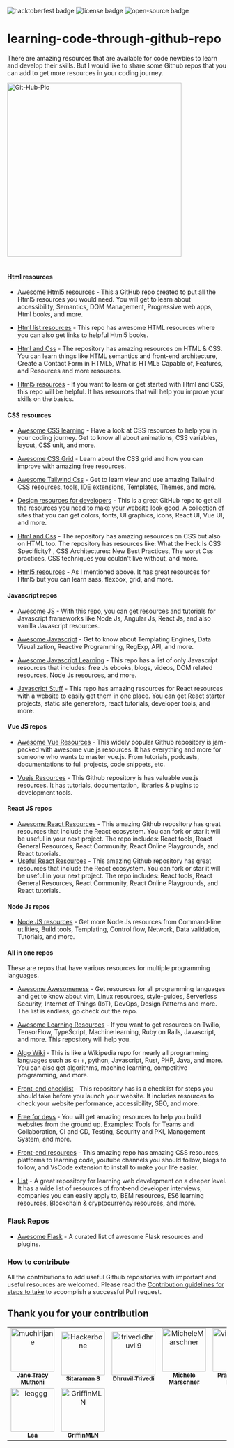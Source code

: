 ![hacktoberfest badge](https://img.shields.io/badge/%F0%9F%94%A5-hacktoberfest-blue) ![license badge](https://img.shields.io/badge/%E2%9C%94%20license-MIT-green) ![open-source badge](https://img.shields.io/badge/%F0%9F%90%B1%E2%80%8D%F0%9F%92%BB-Open--Source-orange)

# learning-code-through-github-repo

There are amazing resources that are available for code newbies to learn and develop their skills. But I would like to share some Github repos that you can add to get more resources in your coding journey.

<img src="https://i.ibb.co/kS3pSW9/Git-Hub-Pic.png" alt="Git-Hub-Pic" border="0" height = "400px">
<br>
<br>

#### Html resources

- [Awesome Html5 resources](https://github.com/diegocard/awesome-html5) - This a GitHub repo created to put all the Html5 resources you would need. You will get to learn about accessibility, Semantics, DOM Management, Progressive web apps, Html books, and more.

- [Html list resources](https://github.com/gloparco/Master-List-of-HTML5-JS-CSS-Resources/blob/master/html.md) - This repo has awesome HTML resources where you can also get links to helpful Html5 books.

- [Html and Css](https://github.com/zuzuleinen/html-and-css) - The repository has amazing resources on HTML & CSS. You can learn things like HTML semantics and front-end architecture, Create a Contact Form in HTML5, What is HTML5 Capable of, Features, and Resources and more resources.

- [Html5 resources](https://github.com/SirPepe/HTML5Resources) - If you want to learn or get started with Html and CSS, this repo will be helpful. It has resources that will help you improve your skills on the basics.

#### CSS resources

- [Awesome CSS learning](https://github.com/micromata/awesome-css-learning) - Have a look at CSS resources to help you in your coding journey. Get to know all about animations, CSS variables, layout, CSS unit, and more.

- [Awesome CSS Grid](https://github.com/valentinogagliardi/awesome-css-grid) - Learn about the CSS grid and how you can improve with amazing free resources.

- [Awesome Tailwind Css](https://github.com/aniftyco/awesome-tailwindcss) - Get to learn view and use amazing Tailwind CSS resources, tools, IDE extensions, Templates, Themes, and more.

- [Design resources for developers](https://github.com/bradtraversy/design-resources-for-developers) - This is a great GitHub repo to get all the resources you need to make your website look good. A collection of sites that you can get colors, fonts, UI graphics, icons, React UI, Vue UI, and more.

- [Html and Css](https://github.com/zuzuleinen/html-and-css) - The repository has amazing resources on CSS but also on HTML too. The repository has resources like:  What the Heck Is CSS Specificity? , CSS Architectures: New Best Practices, The worst Css practices, CSS techniques you couldn't live without, and more.

- [Html5 resources](https://github.com/SirPepe/HTML5Resources) - As I mentioned above. It has great resources for Html5 but you can learn sass, flexbox, grid, and more.

#### Javascript repos

- [Awesome JS](https://github.com/serhiisol/awesome-js) - With this repo, you can get resources and tutorials for Javascript frameworks like Node Js, Angular Js, React Js, and also vanilla Javascript resources.

- [Awesome Javascript](https://github.com/sorrycc/awesome-javascript) - Get to know about Templating Engines, Data Visualization, Reactive Programming, RegExp, API, and more.

- [Awesome Javascript Learning](https://github.com/micromata/awesome-javascript-learning) - This repo has a list of only Javascript resources that includes: free Js ebooks, blogs, videos, DOM related resources, Node Js resources, and more.

- [Javascript Stuff](https://github.com/ahfarmer/javascriptstuff-db) - This repo has amazing resources for React resources with a website to easily get them in one place. You can get React starter projects, static site generators, react tutorials, developer tools, and more.

#### Vue JS repos

- [Awesome Vue Resources](https://github.com/vuejs/awesome-vue) - This widely popular Github repository is jam-packed with awesome vue.js resources. It has everything and more for someone who wants to master vue.js. From tutorials, podcasts, documentations to full projects, code snippets, etc.

- [Vuejs Resources](https://github.com/gliterd/vuejs-resources) - This Github repository is has valuable vue.js resources. It has tutorials, documentation, libraries & plugins to development tools.

#### React JS repos

- [Awesome React Resources](https://github.com/brillout/awesome-react-components) - This amazing Github repository has great resources that include the React ecosystem. You can fork or star it will be useful in your next project. The repo includes: React tools, React General Resources, React Community, React Online Playgrounds, and React tutorials.
- [Useful React Resources]() - This amazing Github repository has great resources that include the React ecosystem. You can fork or star it will be useful in your next project. The repo includes: React tools, React General Resources, React Community, React Online Playgrounds, and React tutorials.

#### Node Js repos

- [Node JS resources](https://github.com/sindresorhus/awesome-nodejs) - Get more Node Js resources from Command-line utilities, Build tools, Templating, Control flow, Network, Data validation, Tutorials, and more.

#### All in one repos

These are repos that have various resources for multiple programming languages.

- [Awesome Awesomeness](https://github.com/bayandin/awesome-awesomeness) - Get resources for all programming languages and get to know about vim, Linux resources, style-guides, Serverless Security, Internet of Things (IoT), DevOps, Design Patterns and more. The list is endless, go check out the repo.

- [Awesome Learning Resources](https://github.com/lauragift21/awesome-learning-resources) - If you want to get resources on Twilio, TensorFlow, TypeScript, Machine learning, Ruby on Rails, Javascript, and more. This repository will help you.

- [Algo Wiki](https://github.com/vicky002/AlgoWiki) - This is like a Wikipedia repo for nearly all programming languages such as c++, python, Javascript, Rust, PHP, Java, and more. You can also get algorithms, machine learning, competitive programming, and more.

- [Front-end checklist](https://github.com/thedaviddias/Front-End-Checklist) - This repository has is a checklist for steps you should take before you launch your website. It includes resources to check your website performance, accessibility, SEO, and more.

- [Free for devs](https://github.com/ripienaar/free-for-dev) - You will get amazing resources to help you build websites from the ground up. Examples: Tools for Teams and Collaboration, CI and CD, Testing, Security and PKI, Management System, and more.

- [Front-end resources](https://github.com/RitikPatni/Front-End-Web-Development-Resources#table-of-contents) - This amazing repo has amazing CSS resources, platforms to learning code, youtube channels you should follow, blogs to follow, and VsCode extension to install to make your life easier.

- [List](https://github.com/jnv/lists) - A great repository for learning web development on a deeper level. It has a wide list of resources of front-end developer interviews, companies you can easily apply to, BEM resources, ES6 learning resources, Blockchain & cryptocurrency resources, and more.

### Flask Repos

- [Awesome Flask](https://github.com/humiaozuzu/awesome-flask) -  A curated list of awesome Flask resources and plugins.

### How to contribute

All the contributions to add useful Github repositories with important and useful resources are welcomed. Please read the [Contribution guidelines for steps to take](https://github.com/muchirijane/learning-code-through-github-repos/blob/main/CONTRIBUTING.md) to accomplish a successful Pull request.

## Thank you for your contribution

<!-- readme: contributors -start --> 
<table>
<tr>
    <td align="center">
        <a href="https://github.com/muchirijane">
            <img src="https://avatars3.githubusercontent.com/u/54930887?v=4" width="100;" alt="muchirijane"/>
            <br />
            <sub><b>Jane Tracy Muthoni</b></sub>
        </a>
    </td>
    <td align="center">
        <a href="https://github.com/Hackerbone">
            <img src="https://avatars3.githubusercontent.com/u/20267705?v=4" width="100;" alt="Hackerbone"/>
            <br />
            <sub><b>Sitaraman S</b></sub>
        </a>
    </td>
    <td align="center">
        <a href="https://github.com/trivedidhruvil9">
            <img src="https://avatars0.githubusercontent.com/u/56179904?v=4" width="100;" alt="trivedidhruvil9"/>
            <br />
            <sub><b>Dhruvil Trivedi</b></sub>
        </a>
    </td>
    <td align="center">
        <a href="https://github.com/MicheleMarschner">
            <img src="https://avatars0.githubusercontent.com/u/49597398?v=4" width="100;" alt="MicheleMarschner"/>
            <br />
            <sub><b>Michele Marschner</b></sub>
        </a>
    </td>
    <td align="center">
        <a href="https://github.com/viraldevpb">
            <img src="https://avatars3.githubusercontent.com/u/66899360?v=4" width="100;" alt="viraldevpb"/>
            <br />
            <sub><b>Prathamesh Borse</b></sub>
        </a>
    </td>
    <td align="center">
        <a href="https://github.com/d02d33pak">
            <img src="https://avatars1.githubusercontent.com/u/21690808?v=4" width="100;" alt="d02d33pak"/>
            <br />
            <sub><b>Deepak Talan</b></sub>
        </a>
    </td></tr>
<tr>
    <td align="center">
        <a href="https://github.com/leaggg">
            <img src="https://avatars0.githubusercontent.com/u/67368902?v=4" width="100;" alt="leaggg"/>
            <br />
            <sub><b>Lea</b></sub>
        </a>
    </td>
    <td align="center">
        <a href="https://github.com/GriffinMLN">
            <img src="https://avatars1.githubusercontent.com/u/65615065?v=4" width="100;" alt="GriffinMLN"/>
            <br />
            <sub><b>GriffinMLN</b></sub>
        </a>
    </td></tr>
</table>
<!-- readme: contributors -end -->



